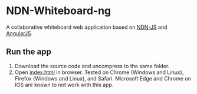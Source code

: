# NDN-Whiteboard-ng
A collaborative whiteboard web application based on [NDN-JS](https://github.com/named-data/ndn-js) and [AngularJS](https://angularjs.org/).

## Run the app
1. Download the source code and uncompress to the same folder.
2. Open [index.html](https://github.com/Larittic/NDN-Whiteboard-ng/blob/master/index.html) in browser. Tested on Chrome (Windows and Linux), Firefox (Windows and Linux), and Safari. Microsoft Edge and Chrome on IOS are known to not work with this app.
